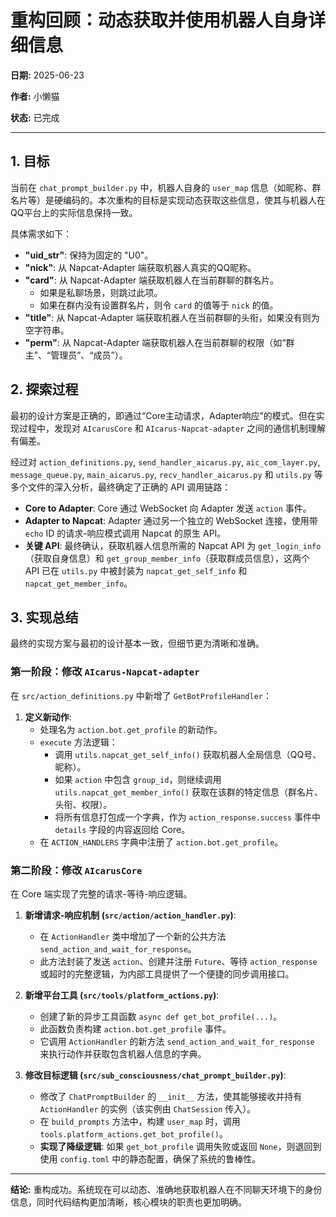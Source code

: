 # 重构回顾：动态获取并使用机器人自身详细信息

**日期:** 2025-06-23

**作者:** 小懒猫

**状态:** 已完成

---

## 1. 目标

当前在 `chat_prompt_builder.py` 中，机器人自身的 `user_map` 信息（如昵称、群名片等）是硬编码的。本次重构的目标是实现动态获取这些信息，使其与机器人在QQ平台上的实际信息保持一致。

具体需求如下：
- **"uid_str"**: 保持为固定的 "U0"。
- **"nick"**: 从 Napcat-Adapter 端获取机器人真实的QQ昵称。
- **"card"**: 从 Napcat-Adapter 端获取机器人在当前群聊的群名片。
  - 如果是私聊场景，则跳过此项。
  - 如果在群内没有设置群名片，则令 `card` 的值等于 `nick` 的值。
- **"title"**: 从 Napcat-Adapter 端获取机器人在当前群聊的头衔，如果没有则为空字符串。
- **"perm"**: 从 Napcat-Adapter 端获取机器人在当前群聊的权限（如“群主”、“管理员”、“成员”）。

## 2. 探索过程

最初的设计方案是正确的，即通过“Core主动请求，Adapter响应”的模式。但在实现过程中，发现对 `AIcarusCore` 和 `AIcarus-Napcat-adapter` 之间的通信机制理解有偏差。

经过对 `action_definitions.py`, `send_handler_aicarus.py`, `aic_com_layer.py`, `message_queue.py`, `main_aicarus.py`, `recv_handler_aicarus.py` 和 `utils.py` 等多个文件的深入分析，最终确定了正确的 API 调用链路：

-   **Core to Adapter**: Core 通过 WebSocket 向 Adapter 发送 `action` 事件。
-   **Adapter to Napcat**: Adapter 通过另一个独立的 WebSocket 连接，使用带 `echo` ID 的请求-响应模式调用 Napcat 的原生 API。
-   **关键 API**: 最终确认，获取机器人信息所需的 Napcat API 为 `get_login_info`（获取自身信息）和 `get_group_member_info`（获取群成员信息），这两个 API 已在 `utils.py` 中被封装为 `napcat_get_self_info` 和 `napcat_get_member_info`。

## 3. 实现总结

最终的实现方案与最初的设计基本一致，但细节更为清晰和准确。

### 第一阶段：修改 `AIcarus-Napcat-adapter`

在 `src/action_definitions.py` 中新增了 `GetBotProfileHandler`：

1.  **定义新动作**:
    -   处理名为 `action.bot.get_profile` 的新动作。
    -   `execute` 方法逻辑：
        -   调用 `utils.napcat_get_self_info()` 获取机器人全局信息（QQ号、昵称）。
        -   如果 `action` 中包含 `group_id`，则继续调用 `utils.napcat_get_member_info()` 获取在该群的特定信息（群名片、头衔、权限）。
        -   将所有信息打包成一个字典，作为 `action_response.success` 事件中 `details` 字段的内容返回给 Core。
    -   在 `ACTION_HANDLERS` 字典中注册了 `action.bot.get_profile`。

### 第二阶段：修改 `AIcarusCore`

在 Core 端实现了完整的请求-等待-响应逻辑。

1.  **新增请求-响应机制 (`src/action/action_handler.py`)**:
    -   在 `ActionHandler` 类中增加了一个新的公共方法 `send_action_and_wait_for_response`。
    -   此方法封装了发送 `action`、创建并注册 `Future`、等待 `action_response` 或超时的完整逻辑，为内部工具提供了一个便捷的同步调用接口。

2.  **新增平台工具 (`src/tools/platform_actions.py`)**:
    -   创建了新的异步工具函数 `async def get_bot_profile(...)`。
    -   此函数负责构建 `action.bot.get_profile` 事件。
    -   它调用 `ActionHandler` 的新方法 `send_action_and_wait_for_response` 来执行动作并获取包含机器人信息的字典。

3.  **修改目标逻辑 (`src/sub_consciousness/chat_prompt_builder.py`)**:
    -   修改了 `ChatPromptBuilder` 的 `__init__` 方法，使其能够接收并持有 `ActionHandler` 的实例（该实例由 `ChatSession` 传入）。
    -   在 `build_prompts` 方法中，构建 `user_map` 时，调用 `tools.platform_actions.get_bot_profile()`。
    -   **实现了降级逻辑**: 如果 `get_bot_profile` 调用失败或返回 `None`，则退回到使用 `config.toml` 中的静态配置，确保了系统的鲁棒性。

---
**结论:** 重构成功。系统现在可以动态、准确地获取机器人在不同聊天环境下的身份信息，同时代码结构更加清晰，核心模块的职责也更加明确。
